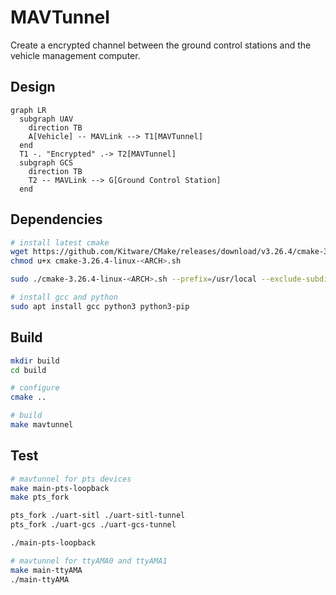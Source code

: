 # MAVTunnel

Create a encrypted channel between the ground control stations and the vehicle management computer.

## Design

```mermaid
graph LR
  subgraph UAV
    direction TB
    A[Vehicle] -- MAVLink --> T1[MAVTunnel]
  end
  T1 -. "Encrypted" .-> T2[MAVTunnel]
  subgraph GCS
    direction TB
    T2 -- MAVLink --> G[Ground Control Station]
  end
```

## Dependencies

```bash
# install latest cmake
wget https://github.com/Kitware/CMake/releases/download/v3.26.4/cmake-3.26.4-linux-<ARCH>.sh
chmod u+x cmake-3.26.4-linux-<ARCH>.sh

sudo ./cmake-3.26.4-linux-<ARCH>.sh --prefix=/usr/local --exclude-subdir
```

```bash
# install gcc and python
sudo apt install gcc python3 python3-pip
```

## Build

```bash
mkdir build
cd build

# configure
cmake ..

# build
make mavtunnel
``` 

## Test

```bash
# mavtunnel for pts devices
make main-pts-loopback
make pts_fork

pts_fork ./uart-sitl ./uart-sitl-tunnel
pts_fork ./uart-gcs ./uart-gcs-tunnel

./main-pts-loopback
```

```bash
# mavtunnel for ttyAMA0 and ttyAMA1
make main-ttyAMA
./main-ttyAMA
```
